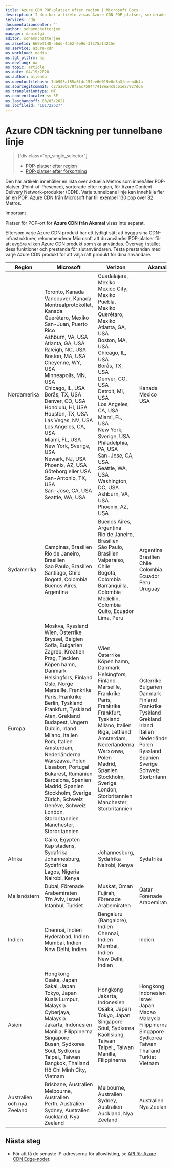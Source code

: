 ```yaml
---
title: Azure CDN POP-platser efter region | Microsoft Docs
description: I den här artikeln visas Azure CDN POP-platser, sorterade efter region, för Azure CDN produkter.
services: cdn
documentationcenter: ''
author: sohamnchatterjee
manager: danielgi
editor: sohamnchatterjee
ms.assetid: 669ef140-a6dd-4b62-9b9d-3f375a14215e
ms.service: azure-cdn
ms.workload: media
ms.tgt_pltfrm: na
ms.devlang: na
ms.topic: article
ms.date: 04/19/2020
ms.author: allensu
ms.openlocfilehash: 7db905af85a6f4c157ee6d019e8e3a3feeeb4b4a
ms.sourcegitcommit: c27a20b278f2ac758447418ea4c8c61e27927d6a
ms.translationtype: MT
ms.contentlocale: sv-SE
ms.lasthandoff: 03/03/2021
ms.locfileid: "101722627"
---
```

# <a name="azure-cdn-coverage-by-metro"></a>Azure CDN täckning per tunnelbane linje 
> [!div class="op_single_selector"]
> * [POP-platser efter region](cdn-pop-locations.md)
> * [POP-platser efter förkortning](cdn-pop-abbreviations.md)
> 


Den här artikeln innehåller en lista över aktuella Metros som innehåller POP-platser (Point-of-Presence), sorterade efter region, för Azure Content Delivery Network-produkter (CDN). Varje tunnelbane linje kan innehålla fler än en POP. Azure CDN från Microsoft har till exempel 130 pop över 82 Metros. 

> [!IMPORTANT]
> Platser för POP-ort för **Azure CDN från Akamai** visas inte separat.  
> 
> Eftersom varje Azure CDN produkt har ett tydligt sätt att bygga sina CDN-infrastrukturer, rekommenderar Microsoft att du använder POP-platser för att avgöra vilken Azure CDN produkt som ska användas. Överväg i stället dess funktioner och prestanda för slutanvändaren. Testa prestandan med varje Azure CDN produkt för att välja rätt produkt för dina användare. 
> 

| Region | Microsoft | Verizon | Akamai |
| --- | --- | --- | --- |
| Nordamerika | Toronto, Kanada<br />Vancouver, Kanada<br />Montrealprotokollet, Kanada<br />Querétaro, Mexiko<br />San-Juan, Puerto Rico<br />Ashburn, VA, USA<br />Atlanta, GA, USA<br />Raleigh, NC, USA<br />Boston, MA, USA<br />Cheyenne, WY, USA<br />Minneapolis, MN, USA<br />Chicago, IL, USA<br /> Borås, TX, USA<br />Denver, CO, USA<br />Honolulu, HI, USA<br />Houston, TX, USA<br />Las Vegas, NV, USA<br />Los Angeles, CA, USA<br />Miami, FL, USA<br />New York, Sverige, USA<br />Newark, NJ, USA<br />Phoenix, AZ, USA<br />Göteborg eller USA<br />San-Antonio, TX, USA<br />San-Jose, CA, USA<br />Seattle, WA, USA | Guadalajara, Mexiko<br />Mexico City, Mexiko<br />Puebla, Mexiko<br />Querétaro, Mexiko<br />Atlanta, GA, USA<br />Boston, MA, USA<br />Chicago, IL, USA<br />Borås, TX, USA<br />Denver, CO, USA<br />Detroit, MI, USA<br />Los Angeles, CA, USA<br />Miami, FL, USA<br />New York, Sverige, USA<br />Philadelphia, PA, USA<br />San-Jose, CA, USA<br />Seattle, WA, USA<br />Washington, DC, USA <br /> Ashburn, VA, USA <br /> Phoenix, AZ, USA | Kanada<br />Mexico<br />USA |
| Sydamerika | Campinas, Brasilien<br />Rio de Janeiro, Brasilien<br />Sao Paulo, Brasilien<br />Santiago, Chile<br />Bogotá, Colombia<br />Buenos Aires, Argentina | Buenos Aires, Argentina<br />Rio de Janeiro, Brasilien<br />São Paulo, Brasilien<br />Valparaíso, Chile<br />Bogotá, Colombia<br />Barranquilla, Colombia<br />Medellin, Colombia<br />Quito, Ecuador<br />Lima, Peru | Argentina<br />Brasilien<br />Chile<br />Colombia<br />Ecuador<br />Peru<br />Uruguay |
| Europa | Moskva, Ryssland<br />Wien, Österrike<br />Bryssel, Belgien<br />Sofia, Bulgarien<br />Zagreb, Kroatien<br />Prag, Tjeckien<br />Köpen hamn, Danmark<br /> Helsingfors, Finland<br /> Oslo, Norge<br />Marseille, Frankrike<br />Paris, Frankrike<br />Berlin, Tyskland<br />Frankfurt, Tyskland<br />Aten, Grekland<br />Budapest, Ungern<br />Dublin, Irland<br />Milano, Italien<br />Rom, Italien<br />Amsterdam, Nederländerna<br />Warszawa, Polen<br />Lissabon, Portugal<br />Bukarest, Rumänien<br />Barcelona, Spanien<br />Madrid, Spanien<br />Stockholm, Sverige<br />Zürich, Schweiz<br />Genève, Schweiz<br />London, Storbritannien<br />Manchester, Storbritannien | Wien, Österrike<br />Köpen hamn, Danmark<br />Helsingfors, Finland<br />Marseille, Frankrike<br />Paris, Frankrike<br />Frankfurt, Tyskland<br />Milano, Italien<br />Riga, Lettland<br />Amsterdam, Nederländerna<br />Warszawa, Polen<br />Madrid, Spanien<br />Stockholm, Sverige<br />London, Storbritannien <br /> Manchester, Storbritannien| Österrike<br />Bulgarien<br />Danmark<br />Finland<br />Frankrike<br />Tyskland<br />Grekland<br />Irland<br />Italien<br />Nederländerna<br />Polen<br />Ryssland<br />Spanien<br />Sverige<br />Schweiz<br />Storbritannien |
| Afrika | Cairo, Egypten<br />Kap stadens, Sydafrika<br />Johannesburg, Sydafrika<br />Lagos, Nigeria<br />Nairobi, Kenya | Johannesburg, Sydafrika <br/> Nairobi, Kenya | Sydafrika |
| Mellanöstern | Dubai, Förenade Arabemiraten<br />Tfn Aviv, Israel<br />Istanbul, Turkiet | Muskat, Oman<br />Fujirah, Förenade Arabemiraten | Qatar<br />Förenade Arabemiraten |
| Indien | Chennai, Indien<br />Hyderabad, Indien<br />Mumbai, Indien<br />New Delhi, Indien | Bengaluru (Bangalore), Indien<br />Chennai, Indien<br />Mumbai, Indien<br />New Delhi, Indien<br /> | Indien |
| Asien | Hongkong<br />Osaka, Japan<br />Sakai, Japan<br />Tokyo, Japan<br />Kuala Lumpur, Malaysia<br />Cyberjaya, Malaysia<br />Jakarta, Indonesien<br />Manilla, Filippinerna<br />Singapore<br />Busan, Sydkorea<br />Söul, Sydkorea<br />Taipei,, Taiwan<br />Bangkok, Thailand<br />Hô Chi Minh City, Vietnam | Hongkong<br />Jakarta, Indonesien<br />Osaka, Japan<br />Tokyo, Japan<br />Singapore<br />Söul, Sydkorea<br />Kaohsiung, Taiwan<br />Taipei,, Taiwan <br />Manilla, Filippinerna | Hongkong<br />Indonesien<br />Israel<br />Japan<br />Macao<br />Malaysia<br />Filippinerna<br />Singapore<br />Sydkorea<br />Taiwan<br />Thailand<br />Turkiet<br />Vietnam |
| Australien och nya Zeeland | Brisbane, Australien<br />Melbourne, Australien<br />Perth, Australien<br />Sydney, Australien<br />Auckland, Nya Zeeland | Melbourne, Australien<br />Sydney, Australien<br />Auckland, Nya Zeeland | Australien<br />Nya Zeeland |


## <a name="next-steps"></a>Nästa steg
* För att få de senaste IP-adresserna för allowlisting, se [API för Azure CDN Edge-noder](https://github.com/Azure/azure-docs-rest-apis/blob/master/docs-ref-autogen/cdn/cdn/EdgeNodes/).
